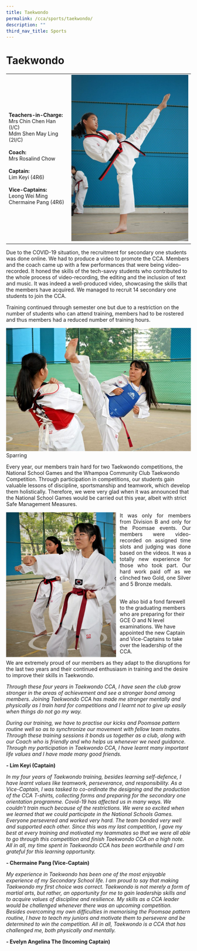 ```yaml
---
title: Taekwondo
permalink: /cca/sports/taekwondo/
description: ""
third_nav_title: Sports
---
```

# Taekwondo




|  |  | 
| -------- | -------- | 
| **Teachers-in-Charge:** <br>Mrs Chin Chen Han (I/C) <br>Mdm Shen May Ling (2I/C)<br><br>**Coach:** <br>Mrs Rosalind Chow<br><br>**Captain:** <br>Lim Keyi (4R6)<br><br>**Vice-Captains:** <br>Leong Wei Ming <br>Chermaine Pang (4R6)     | <img src="/images/Cca/cca-tkd-i-Overhead-kick-720x1024.jpg" alt="TaeKwonDo" style="width:400px" />   | 



Due to the COVID-19 situation, the recruitment for secondary one students was done online. We had to produce a video to promote the CCA.  Members and the coach came up with a few performances that were being video-recorded. It honed the skills of the tech-savvy students who contributed to the whole process of video-recording, the editing and the inclusion of text and music. It was indeed a well-produced video, showcasing the skills that the members have acquired. We managed to recruit 14 secondary one students to join the CCA.

Training continued through semester one but due to a restriction on the number of students who can attend training, members had to be rostered and thus members had a reduced number of training hours.

![Sparring](/images/Cca/cca-tkd-i-Sparring-768x512.jpg)
Sparring

Every year, our members train hard for two Taekwondo competitions, the National School Games and the Whampoa Community Club Taekwondo Competition. Through participation in competitions, our students gain valuable lessons of discipline, sportsmanship and teamwork, which develop them holistically. Therefore, we were very glad when it was announced that the National School Games would be carried out this year, albeit with strict Safe Management Measures.

<p style="float:left; margin: 0 10px 0px 0">
<img src="/images/Cca/cca-tkd-i-Training-punches-768x1011.jpg" alt="TaeKwondo" style="width:300px" /></p>
<p style="text-align:justify">
It was only for members from Division B and only for the Poomsae events. Our members were video-recorded on assigned time slots and judging was done based on the videos. It was a totally new experience for those who took part. Our hard work paid off as we clinched two Gold, one Silver and 5 Bronze medals.

<br>
<br>
	
We also bid a fond farewell to the graduating members who are preparing for their GCE O and N level examinations. We have appointed the new Captain and Vice-Captains to take over the leadership of the CCA.

We are extremely proud of our members as they adapt to the disruptions for the last two years and their continued enthusiasm in training and the desire to improve their skills in Taekwondo.  </p>


*Through these four years in Taekwondo CCA, I have seen the club grow stronger in the areas of achievement and see a stronger bond among members. Joining Taekwondo CCA has made me stronger mentally and physically as I train hard for competitions and I learnt not to give up easily when things do not go my way.*

*During our training, we have to practise our kicks and Poomsae pattern routine well so as to synchronize our movement with fellow team mates. Through these training sessions it bonds us together as a club, along with our Coach who is friendly and who helps us whenever we need guidance. Through my participation in Taekwondo CCA, I have learnt many important life values and I have made many good friends.* 

**- Lim Keyi (Captain)**

 
*In my four years of Taekwondo training, besides learning self-defence, I have learnt values like teamwork, perseverance, and responsibility. As a Vice-Captain, I was tasked to co-ordinate the designing and the production of the CCA T-shirts, collecting forms and preparing for the secondary one orientation programme. Covid-19 has affected us in many ways. We couldn’t train much because of the restrictions. We were so excited when we learned that we could participate in the National Schools Games. Everyone persevered and worked very hard. The team bonded very well and supported each other. Since this was my last competition, I gave my best at every training and motivated my teammates so that we were all able to go through this competition and finish Taekwondo CCA on a high note. All in all, my time spent in Taekwondo CCA has been worthwhile and I am grateful for this learning opportunity.*

**- Chermaine Pang (Vice-Captain)**


*My experience in Taekwondo has been one of the most enjoyable experience of my Secondary School life. I am proud to say that making Taekwondo my first choice was correct. Taekwondo is not merely a form of martial arts, but rather, an opportunity for me to gain leadership skills and to acquire values of discipline and resilience. My skills as a CCA leader would be challenged whenever there was an upcoming competition. Besides overcoming my own difficulties in memorising the Poomsae pattern routine, I have to teach my juniors and motivate them to persevere and be determined to win the competition. All in all, Taekwondo is a CCA that has challenged me, both physically and mentally.*

**- Evelyn Angelina The (Incoming Captain)**